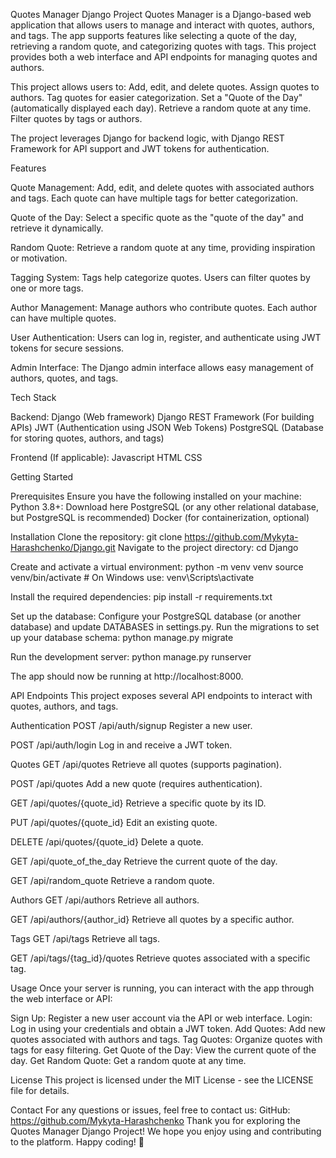 Quotes Manager Django Project
Quotes Manager is a Django-based web application that allows users to manage and interact with quotes, authors, and tags. The app supports features like selecting a quote of the day, retrieving a random quote, and categorizing quotes with tags. This project provides both a web interface and API endpoints for managing quotes and authors.

This project allows users to:
Add, edit, and delete quotes.
Assign quotes to authors.
Tag quotes for easier categorization.
Set a "Quote of the Day" (automatically displayed each day).
Retrieve a random quote at any time.
Filter quotes by tags or authors.

The project leverages Django for backend logic, with Django REST Framework for API support and JWT tokens for authentication.

Features

Quote Management:
Add, edit, and delete quotes with associated authors and tags. Each quote can have multiple tags for better categorization.

Quote of the Day:
Select a specific quote as the "quote of the day" and retrieve it dynamically.

Random Quote:
Retrieve a random quote at any time, providing inspiration or motivation.

Tagging System:
Tags help categorize quotes. Users can filter quotes by one or more tags.

Author Management:
Manage authors who contribute quotes. Each author can have multiple quotes.

User Authentication:
Users can log in, register, and authenticate using JWT tokens for secure sessions.

Admin Interface:
The Django admin interface allows easy management of authors, quotes, and tags.

Tech Stack

Backend:
Django (Web framework)
Django REST Framework (For building APIs)
JWT (Authentication using JSON Web Tokens)
PostgreSQL (Database for storing quotes, authors, and tags)

Frontend (If applicable):
Javascript
HTML
CSS

Getting Started

Prerequisites
Ensure you have the following installed on your machine:
Python 3.8+: Download here
PostgreSQL (or any other relational database, but PostgreSQL is recommended)
Docker (for containerization, optional)

Installation
Clone the repository:
git clone https://github.com/Mykyta-Harashchenko/Django.git
Navigate to the project directory:
cd Django

Create and activate a virtual environment:
python -m venv venv
source venv/bin/activate  # On Windows use: venv\Scripts\activate

Install the required dependencies:
pip install -r requirements.txt

Set up the database:
Configure your PostgreSQL database (or another database) and update DATABASES in settings.py.
Run the migrations to set up your database schema:
python manage.py migrate

Run the development server:
python manage.py runserver

The app should now be running at http://localhost:8000.

API Endpoints
This project exposes several API endpoints to interact with quotes, authors, and tags.

Authentication
POST /api/auth/signup
Register a new user.

POST /api/auth/login
Log in and receive a JWT token.

Quotes
GET /api/quotes
Retrieve all quotes (supports pagination).

POST /api/quotes
Add a new quote (requires authentication).

GET /api/quotes/{quote_id}
Retrieve a specific quote by its ID.

PUT /api/quotes/{quote_id}
Edit an existing quote.

DELETE /api/quotes/{quote_id}
Delete a quote.

GET /api/quote_of_the_day
Retrieve the current quote of the day.

GET /api/random_quote
Retrieve a random quote.

Authors
GET /api/authors
Retrieve all authors.

GET /api/authors/{author_id}
Retrieve all quotes by a specific author.

Tags
GET /api/tags
Retrieve all tags.

GET /api/tags/{tag_id}/quotes
Retrieve quotes associated with a specific tag.

Usage
Once your server is running, you can interact with the app through the web interface or API:

Sign Up: Register a new user account via the API or web interface.
Login: Log in using your credentials and obtain a JWT token.
Add Quotes: Add new quotes associated with authors and tags.
Tag Quotes: Organize quotes with tags for easy filtering.
Get Quote of the Day: View the current quote of the day.
Get Random Quote: Get a random quote at any time.

License
This project is licensed under the MIT License - see the LICENSE file for details.

Contact
For any questions or issues, feel free to contact us:
GitHub: https://github.com/Mykyta-Harashchenko
Thank you for exploring the Quotes Manager Django Project! We hope you enjoy using and contributing to the platform. Happy coding! 🚀
